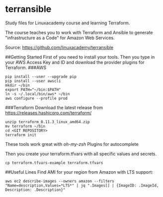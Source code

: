 # terransible
Study files for Linuxacademy course and learning Terraform.

The course teaches you to work with Terraform and 
Ansible to generate "infrastructure as a Code" for Amazon Web Services.


Source: https://github.com/linuxacademy/terransible

##Getting Started
First of you need to install your tools. 
Then you type in your AWS Access Key and ID and 
download the provider plugins for Terraform. 
###AWS
```commandline
pip install --user --upgrade pip
pip install --user awscli
mkdir ~/bin
export PATH="~/bin:$PATH"
ln -s ~/.local/bin/aws* ~/bin
aws configure --profile prod
```
###Terraform
Download the latest release from https://releases.hashicorp.com/terraform/

```commandline
unzip terraform_0.11.3_linux_amd64.zip
mv terraform ~/bin
cd <GIT REPOSITORY>
terraform init
```


These tools work great with _oh-my-zsh_ Plugins for autocomplete

Then you create your terraform.tfvars with all specific values and secrets.
```commandline
cp terraform.tfvars-example terraform.tfvars
```

##Useful Lines
Find AMI for your region from Amazon with LTS support:
```commandline
aws ec2 describe-images --owners amazon --filters "Name=description,Values=*LTS*" | jq ".Images[] | {ImageID: .ImageId, Description: .Description}"
```
